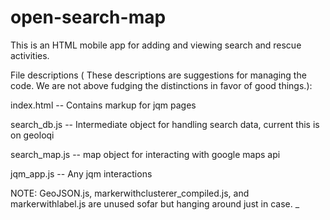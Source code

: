 open-search-map
===============

This is an HTML mobile app for adding and viewing search and rescue activities.


File descriptions (
These descriptions are suggestions for managing the code.  We are not above fudging the distinctions in favor of good things.):

index.html  --  Contains markup for jqm pages

search_db.js --  Intermediate object for handling search data, current this is on geoloqi

search_map.js -- map object for interacting with google maps api

jqm_app.js -- Any jqm interactions 


NOTE:  GeoJSON.js, markerwithclusterer_compiled.js, and markerwithlabel.js are unused sofar but hanging around just in case.
_


